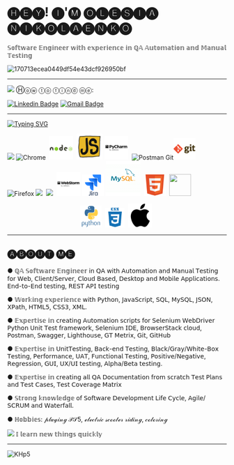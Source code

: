# 🅗🅔🅨! 🅘'🅜 🅞🅛🅔🅢🅘🅐   🅝🅘🅚🅞🅛🅐🅔🅝🅚🅞

𝕊𝕠𝕗𝕥𝕨𝕒𝕣𝕖 𝔼𝕟𝕘𝕚𝕟𝕖𝕖𝕣 𝕨𝕚𝕥𝕙 𝕖𝕩𝕡𝕖𝕣𝕚𝕖𝕟𝕔𝕖 𝕚𝕟 ℚ𝔸 𝔸𝕦𝕥𝕠𝕞𝕒𝕥𝕚𝕠𝕟 𝕒𝕟𝕕 𝕄𝕒𝕟𝕦𝕒𝕝 𝕋𝕖𝕤𝕥𝕚𝕟𝕘

![170713ecea0449df54e43dcf926950bf](https://user-images.githubusercontent.com/125944293/224187223-e5cfac4b-7a52-432c-9235-ab2505cc9797.gif)

____
<img src="https://user-images.githubusercontent.com/125944293/222006218-834e20bd-2f17-4d57-85df-b348cdec41f9.gif" width="70"/> Ⓗⓞⓦ ⓣⓞ ⓕⓘⓝⓓ ⓜⓔ:<div id="badges">
  
[![Linkedin Badge](https://img.shields.io/badge/-Olesia_Nikolaenko-blue?style=flat-square&logo=Linkedin&logoColor=white&link=https://https://www.linkedin.com/in/olesia-nikolaenko/)](https://www.linkedin.com/in/olesia-nikolaenko/)        [![Gmail Badge](https://img.shields.io/badge/-evavictorn@gmail.com-c14438?style=flat-square&logo=Gmail&logoColor=white&link=mailto:evavictorn@gmail.com)](mailto:evavictorn@gmail.com)
____

<a align="center" href="https://git.io/typing-svg"><img src="https://readme-typing-svg.demolab.com?font=IBM+Plex+Sans&weight=700&size=28&duration=1800&pause=3000&color=0E85F7&background=6ECF4200&center=true&vCenter=true&multiline=true&width=600&height=53&lines=🛠+Languages+and+tools:" alt="Typing SVG" /></a> 
</div>

<img src="https://user-images.githubusercontent.com/125944293/224173848-c7666f30-521f-4667-adc2-e02ade270d5f.svg" width="70"/>                          <img src="https://media.giphy.com/media/m3DAD130BjRYNisG0P/giphy.gif" title="Chrome" alt="Chrome" width="50" height="50"/>&nbsp;                       <img src="https://github.com/devicons/devicon/blob/master/icons/nodejs/nodejs-original-wordmark.svg" title="NodeJS" alt="NodeJS" width="55" height="55"/>&nbsp;
<img src="https://raw.githubusercontent.com/MaruanBO/MaruanBO/master/assets/javascript.gif" title="JS" alt="JS" width="60"/>                            <img src="https://github.com/devicons/devicon/blob/master/icons/pycharm/pycharm-original-wordmark.svg" title="PyCharm" alt="PyCharm" width="55"/>&nbsp;
<img src="https://camo.githubusercontent.com/93b32389bf746009ca2370de7fe06c3b5146f4c99d99df65994f9ced0ba41685/68747470733a2f2f7777772e766563746f726c6f676f2e7a6f6e652f6c6f676f732f676574706f73746d616e2f676574706f73746d616e2d69636f6e2e737667" title="Postman" alt="Postman" width="50" height="50"/>               Git<img src="https://raw.githubusercontent.com/github/explore/80688e429a7d4ef2fca1e82350fe8e3517d3494d/topics/git/git.png" width="50" height="50" />&nbsp; &nbsp; &nbsp; &nbsp;
<img src="https://media.giphy.com/media/3o7qE1182TDor4jIiI/giphy.gif" title="Firefox" alt="Firefox" width="70" height="50"/> 
<img src="https://cdn.jsdelivr.net/gh/devicons/devicon/icons/safari/safari-original.svg" width="45"/>&nbsp; 
<img src="https://cdn.jsdelivr.net/gh/devicons/devicon/icons/slack/slack-original.svg" width="45"/>&nbsp;
<img src="https://github.com/devicons/devicon/blob/master/icons/webstorm/webstorm-original-wordmark.svg" title="Webstorm" alt="Webstorm" width="55"/>&nbsp;<img src="https://github.com/devicons/devicon/raw/master/icons/jira/jira-original-wordmark.svg" title="Jira" alt="Jira" width="50"/> 
<img src="https://raw.githubusercontent.com/MaruanBO/MaruanBO/master/assets/mysql.gif" height="80" />&nbsp;
<img src="https://github.com/devicons/devicon/blob/master/icons/html5/html5-original.svg" title="HTML5" alt="HTML" width="50" height="50"/>&nbsp;
<img src="https://upload.wikimedia.org/wikipedia/commons/thumb/d/d5/Selenium_Logo.png/861px-Selenium_Logo.png?20200511151950" width="50" height="50" />  &nbsp; 

<p align="center">
<img src="https://github.com/devicons/devicon/blob/master/icons/python/python-original-wordmark.svg" title="Python" alt="Python" wid![android-original-wordmark](https://user-images.githubusercontent.com/125944293/224173829-d63d2850-c8f8-49a1-a399-2e0ed183271d.svg)
th="50" height="50"/>&nbsp;                                                                                                                                       <img src="https://github.com/devicons/devicon/blob/master/icons/css3/css3-plain-wordmark.svg"  title="CSS3" alt="CSS" width="45" height="45"/>&nbsp;    <img src="https://github.com/devicons/devicon/blob/master/icons/apple/apple-original.svg" title="Apple" alt="Apple" width="55"/>&nbsp;
 </p>

____

## 🅐🅑🅞🅤🅣 🅜🅔

● ℚ𝔸 𝕊𝕠𝕗𝕥𝕨𝕒𝕣𝕖 𝔼𝕟𝕘𝕚𝕟𝕖𝕖𝕣 𝗂𝗇 𝖰𝖠 𝗐𝗂𝗍𝗁 𝖠𝗎𝗍𝗈𝗆𝖺𝗍𝗂𝗈𝗇 𝖺𝗇𝖽 𝖬𝖺𝗇𝗎𝖺𝗅 𝖳𝖾𝗌𝗍𝗂𝗇𝗀 𝖿𝗈𝗋 𝖶𝖾𝖻, 𝖢𝗅𝗂𝖾𝗇𝗍/𝖲𝖾𝗋𝗏𝖾𝗋, 𝖢𝗅𝗈𝗎𝖽 𝖡𝖺𝗌𝖾𝖽, 𝖣𝖾𝗌𝗄𝗍𝗈𝗉 𝖺𝗇𝖽 𝖬𝗈𝖻𝗂𝗅𝖾 𝖠𝗉𝗉𝗅𝗂𝖼𝖺𝗍𝗂𝗈𝗇𝗌. 𝖤𝗇𝖽-𝗍𝗈-𝖤𝗇𝖽 𝗍𝖾𝗌𝗍𝗂𝗇𝗀, 𝖱𝖤𝖲𝖳 𝖠𝖯𝖨 𝗍𝖾𝗌𝗍𝗂𝗇𝗀 

● 𝕎𝕠𝕣𝕜𝕚𝕟𝕘 𝕖𝕩𝕡𝕖𝕣𝕚𝕖𝕟𝕔𝕖 𝗐𝗂𝗍𝗁 𝖯𝗒𝗍𝗁𝗈𝗇, 𝖩𝖺𝗏𝖺𝖲𝖼𝗋𝗂𝗉𝗍, 𝖲𝖰𝖫, 𝖬𝗒𝖲𝖰𝖫, 𝖩𝖲𝖮𝖭, 𝖷𝖯𝖺𝗍𝗁, 𝖧𝖳𝖬𝖫𝟧, 𝖢𝖲𝖲𝟥, 𝖷𝖬𝖫. 

● 𝔼𝕩𝕡𝕖𝕣𝕥𝕚𝕤𝕖 𝕚𝕟 𝖼𝗋𝖾𝖺𝗍𝗂𝗇𝗀 𝖠𝗎𝗍𝗈𝗆𝖺𝗍𝗂𝗈𝗇 𝗌𝖼𝗋𝗂𝗉𝗍𝗌 𝖿𝗈𝗋 𝖲𝖾𝗅𝖾𝗇𝗂𝗎𝗆 𝖶𝖾𝖻𝖣𝗋𝗂𝗏𝖾𝗋 𝖯𝗒𝗍𝗁𝗈𝗇 𝖴𝗇𝗂𝗍 𝖳𝖾𝗌𝗍 𝖿𝗋𝖺𝗆𝖾𝗐𝗈𝗋𝗄, 𝖲𝖾𝗅𝖾𝗇𝗂𝗎𝗆 𝖨𝖣𝖤, 𝖡𝗋𝗈𝗐𝗌𝖾𝗋𝖲𝗍𝖺𝖼𝗄 𝖼𝗅𝗈𝗎𝖽, 𝖯𝗈𝗌𝗍𝗆𝖺𝗇, 𝖲𝗐𝖺𝗀𝗀𝖾𝗋, 𝖫𝗂𝗀𝗁𝗍𝗁𝗈𝗎𝗌𝖾, 𝖦𝖳 𝖬𝖾𝗍𝗋𝗂𝗑, 𝖦𝗂𝗍, 𝖦𝗂𝗍𝖧𝗎𝖻 

● 𝔼𝕩𝕡𝕖𝕣𝕥𝕚𝕤𝕖 𝕚𝕟 𝖴𝗇𝗂𝗍𝖳𝖾𝗌𝗍𝗂𝗇𝗀, 𝖡𝖺𝖼𝗄-𝖾𝗇𝖽 𝖳𝖾𝗌𝗍𝗂𝗇𝗀, 𝖡𝗅𝖺𝖼𝗄/𝖦𝗋𝖺𝗒/𝖶𝗁𝗂𝗍𝖾-𝖡𝗈𝗑 𝖳𝖾𝗌𝗍𝗂𝗇𝗀, 𝖯𝖾𝗋𝖿𝗈𝗋𝗆𝖺𝗇𝖼𝖾, 𝖴𝖠𝖳, 𝖥𝗎𝗇𝖼𝗍𝗂𝗈𝗇𝖺𝗅 𝖳𝖾𝗌𝗍𝗂𝗇𝗀, 𝖯𝗈𝗌𝗂𝗍𝗂𝗏𝖾/𝖭𝖾𝗀𝖺𝗍𝗂𝗏𝖾, 𝖱𝖾𝗀𝗋𝖾𝗌𝗌𝗂𝗈𝗇, 𝖦𝖴𝖨, 𝖴𝖷/𝖴𝖨 𝗍𝖾𝗌𝗍𝗂𝗇𝗀, 𝖠𝗅𝗉𝗁𝖺/𝖡𝖾𝗍𝖺 𝗍𝖾𝗌𝗍𝗂𝗇𝗀. 

● 𝔼𝕩𝕡𝕖𝕣𝕥𝕚𝕤𝕖 𝕚𝕟 𝖼𝗋𝖾𝖺𝗍𝗂𝗇𝗀 𝖺𝗅𝗅 𝖰𝖠 𝖣𝗈𝖼𝗎𝗆𝖾𝗇𝗍𝖺𝗍𝗂𝗈𝗇 𝖿𝗋𝗈𝗆 𝗌𝖼𝗋𝖺𝗍𝖼𝗁 𝖳𝖾𝗌𝗍 𝖯𝗅𝖺𝗇𝗌 𝖺𝗇𝖽 𝖳𝖾𝗌𝗍 𝖢𝖺𝗌𝖾𝗌, 𝖳𝖾𝗌𝗍 𝖢𝗈𝗏𝖾𝗋𝖺𝗀𝖾 𝖬𝖺𝗍𝗋𝗂𝗑 

● 𝕊𝕥𝕣𝕠𝕟𝕘 𝕜𝕟𝕠𝕨𝕝𝕖𝕕𝕘𝕖 𝗈𝖿 𝖲𝗈𝖿𝗍𝗐𝖺𝗋𝖾 𝖣𝖾𝗏𝖾𝗅𝗈𝗉𝗆𝖾𝗇𝗍 𝖫𝗂𝖿𝖾 𝖢𝗒𝖼𝗅𝖾, 𝖠𝗀𝗂𝗅𝖾/𝖲𝖢𝖱𝖴𝖬 𝖺𝗇𝖽 𝖶𝖺𝗍𝖾𝗋𝖿𝖺𝗅𝗅.

● ℍ𝕠𝕓𝕓𝕚𝕖𝕤: 𝓅𝓁𝒶𝓎𝒾𝓃ℊ 𝒫𝒮5, ℯ𝓁ℯ𝒸𝓉𝓇𝒾𝒸 𝓈𝒸ℴℴ𝓉ℯ𝓇 𝓇𝒾𝒹𝒾𝓃ℊ, 𝒸ℴ𝓁ℴ𝓇𝒾𝓃ℊ

<img src="https://user-images.githubusercontent.com/125944293/224191499-6387397c-a9de-4913-a509-f740af886210.gif" width="60"/> 𝕀 𝕝𝕖𝕒𝕣𝕟 𝕟𝕖𝕨 𝕥𝕙𝕚𝕟𝕘𝕤 𝕢𝕦𝕚𝕔𝕜𝕝𝕪

____

![KHp5](https://user-images.githubusercontent.com/125944293/224412789-2f9e9b13-2e03-433c-ac49-8a325c55bedd.gif)

